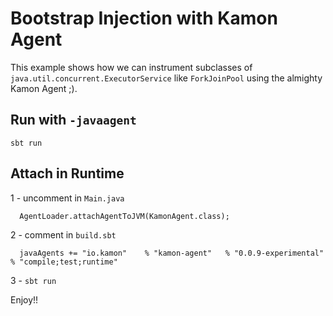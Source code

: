 # Bootstrap Injection with Kamon Agent

This example shows how we can instrument subclasses of `java.util.concurrent.ExecutorService` like `ForkJoinPool` using the almighty Kamon Agent ;).

## Run with `-javaagent`
```text
sbt run
```
## Attach in Runtime
1 - uncomment in  `Main.java`
```text
  AgentLoader.attachAgentToJVM(KamonAgent.class);
```
2 - comment in `build.sbt`
```text
  javaAgents += "io.kamon"    % "kamon-agent"   % "0.0.9-experimental"  % "compile;test;runtime"
```
3 - `sbt run`

Enjoy!!
